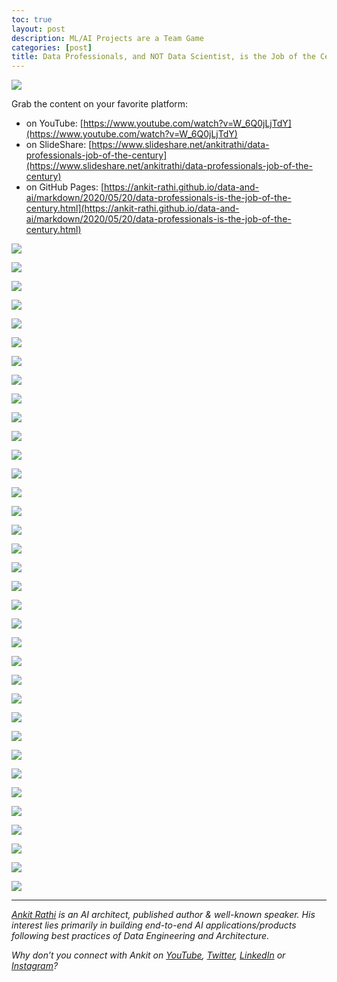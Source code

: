 ```yaml
---
toc: true
layout: post
description: ML/AI Projects are a Team Game
categories: [post]
title: Data Professionals, and NOT Data Scientist, is the Job of the Century
---
```


![](https://cdn-images-1.medium.com/max/1800/1*WeT4WJgyl0gOIH4AP8GjUA.png)

Grab the content on your favorite platform:
- on YouTube: [https://www.youtube.com/watch?v=W_6Q0jLjTdY](https://www.youtube.com/watch?v=W_6Q0jLjTdY)
- on SlideShare: [https://www.slideshare.net/ankitrathi/data-professionals-job-of-the-century](https://www.slideshare.net/ankitrathi/data-professionals-job-of-the-century)
- on GitHub Pages: [https://ankit-rathi.github.io/data-and-ai/markdown/2020/05/20/data-professionals-is-the-job-of-the-century.html](https://ankit-rathi.github.io/data-and-ai/markdown/2020/05/20/data-professionals-is-the-job-of-the-century.html)

![](https://cdn-images-1.medium.com/max/1200/1*fOkMPFN71hazH-YqRQ2jSA.png)

![](https://cdn-images-1.medium.com/max/1200/1*duQ1HBHs7TeKKd44YJI_xQ.png)

![](https://cdn-images-1.medium.com/max/1200/1*_IZfKWucF0J1s6uOaidchw.png)

![](https://cdn-images-1.medium.com/max/1200/1*NJ36OkZcCsIxI4J7eTS4UQ.png)

![](https://cdn-images-1.medium.com/max/1200/1*MUUyy7f92vfsLNwbeoGt9A.png)

![](https://cdn-images-1.medium.com/max/1200/1*LWalRZ-Mq1DY8vfO3SbbUg.png)

![](https://cdn-images-1.medium.com/max/1200/1*ACXqf5YTiTBkEvdTj2e_sA.png)

![](https://cdn-images-1.medium.com/max/1200/1*wt5kF0UEeygl8OjLm52XZA.png)

![](https://cdn-images-1.medium.com/max/1200/1*0RCZRwXzxap_4B3H2tNz_A.png)

![](https://cdn-images-1.medium.com/max/1200/1*REf3HfZkEpA6I5JOV_scVw.png)

![](https://cdn-images-1.medium.com/max/1200/1*88o1GL6ZiPGg0P2bx6CSog.png)

![](https://cdn-images-1.medium.com/max/1200/1*-AsRiux3mBdngeGKzvlBZQ.png)

![](https://cdn-images-1.medium.com/max/1200/1*73WU9IecDAKiLTdHmZbQIA.png)

![](https://cdn-images-1.medium.com/max/1200/1*EM2y_YNdwFdxZzcqVOIj2Q.png)

![](https://cdn-images-1.medium.com/max/1200/1*gbGDL6DQETTW5-pQB32TfQ.png)

![](https://cdn-images-1.medium.com/max/1200/1*wD_lh5Eb57iZKVEkem7Unw.png)

![](https://cdn-images-1.medium.com/max/1200/1*N4OoxaHpT12IgTVrlNzg4w.png)

![](https://cdn-images-1.medium.com/max/1200/1*DqY9jNX-rNPP9WEwd1MsPQ.png)

![](https://cdn-images-1.medium.com/max/1200/1*6tmV4vuJ5qCIpkXZSVUB5Q.png)

![](https://cdn-images-1.medium.com/max/1200/1*VSc-tYwFjamg9CG5X66mEQ.png)

![](https://cdn-images-1.medium.com/max/1200/1*dyxg2y2jM6HIZy-5GOOjmQ.png)

![](https://cdn-images-1.medium.com/max/1200/1*lyAbYCwKOqacZAdIs-Ubuw.png)

![](https://cdn-images-1.medium.com/max/1200/1*ywHNwWI_19qGQJqakvK1ag.png)

![](https://cdn-images-1.medium.com/max/1200/1*Hbxp6n7h5RPWWNhpINLitA.png)

![](https://cdn-images-1.medium.com/max/1200/1*J2jp766CTVRen_C7WOIzBA.png)

![](https://cdn-images-1.medium.com/max/1200/1*tzRWl0gtMais1br0q1sWww.png)

![](https://cdn-images-1.medium.com/max/1200/1*lT3tE5E80iaHkbYjf8jzww.png)

![](https://cdn-images-1.medium.com/max/1200/1*fphhr0mnUBY37NZwhHUYSA.png)

![](https://cdn-images-1.medium.com/max/1200/1*9N2YgCEJRqRjtMxoIH6UYw.png)

![](https://cdn-images-1.medium.com/max/1200/1*e4D3gp-IWmS57kY05s83mA.png)

![](https://cdn-images-1.medium.com/max/1200/1*SrsuVZAEkno9BxDtWErj_w.png)

![](https://cdn-images-1.medium.com/max/1200/1*YrZig1GwY7HtJ6TZrSSXMw.png)

![](https://cdn-images-1.medium.com/max/1200/1*6VFe8nKN1yl5a_m1BZ6dVA.png)

![](https://cdn-images-1.medium.com/max/1200/1*MUUyy7f92vfsLNwbeoGt9A.png)

![](https://cdn-images-1.medium.com/max/1200/1*Rp3a7f2EptbQ7gqm5RAuZA.png)

---
[*Ankit Rathi*](https://www.ankitrathi.com/) *is an AI architect, published author & well-known speaker. His interest lies primarily in building end-to-end AI applications/products following best practices of Data Engineering and Architecture.*

*Why don’t you connect with Ankit on* [*YouTube*](https://www.youtube.com/channel/UCrIv4EU2tFX8VhhT0oCnDnw)*,* [*Twitter*](https://twitter.com/rathiankit)*,* [*LinkedIn*](https://www.linkedin.com/in/ankitrathi/) *or* [*Instagram*](https://instagram.com/ankitrathi/)*?*
